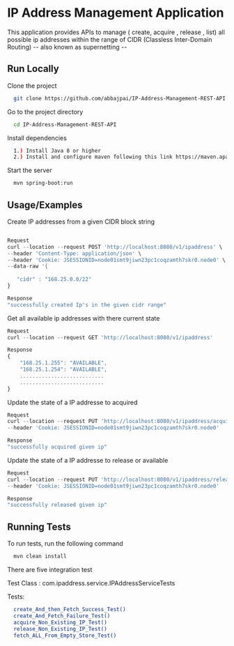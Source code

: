 
# IP Address Management Application

This application provides APIs to manage ( create, acquire , release , list) all possible ip addresses within
the range of CIDR (Classless Inter-Domain Routing) -- also known as supernetting --



## Run Locally

Clone the project

```bash
  git clone https://github.com/abbajpai/IP-Address-Management-REST-API.git
```

Go to the project directory

```bash
  cd IP-Address-Management-REST-API
```

Install dependencies

```bash
  1.) Install Java 8 or higher
  2.) Install and configure maven following this link https://maven.apache.org/install.html
```

Start the server

```bash
  mvn spring-boot:run
```


## Usage/Examples

Create IP addresses from a given CIDR block string  

```javascript

Request 
curl --location --request POST 'http://localhost:8080/v1/ipaddress' \
--header 'Content-Type: application/json' \
--header 'Cookie: JSESSIONID=node01smt9jiwn23pc1coqzamth7skr0.node0' \
--data-raw '{
  
   "cidr" : "168.25.0.0/22"
}

Response  
"successfully created Ip's in the given cidr range"

```

Get  all available ip addresses with there current state   
```javascript
Request
curl --location --request GET 'http://localhost:8080/v1/ipaddress'

Response
{
    "168.25.1.255": "AVAILABLE",
    "168.25.1.254": "AVAILABLE",
    ...........................
    ...........................
}   
```

Update the state of a IP addresse to acquired
```javascript
Request
curl --location --request PUT 'http://localhost:8080/v1/ipaddress/acquire/168.25.1.255' \
--header 'Cookie: JSESSIONID=node01smt9jiwn23pc1coqzamth7skr0.node0'

Response
"successfully acquired given ip"
```

Update the state of a IP addresse to release or available 
```javascript
Request
curl --location --request PUT 'http://localhost:8080/v1/ipaddress/release/168.25.1.255' \
--header 'Cookie: JSESSIONID=node01smt9jiwn23pc1coqzamth7skr0.node0'

Response
"successfully released given ip"
```
## Running Tests

To run tests, run the following command

```bash
  mvn clean install
```

There are five integration test 

Test Class : com.ipaddress.service.IPAddressServiceTests

Tests:
```bash
  create_And_then_Fetch_Success_Test() 
  create_And_Fetch_Failure_Test()
  acquire_Non_Existing_IP_Test()
  release_Non_Existing_IP_Test()
  fetch_ALL_From_Empty_Store_Test()

```
